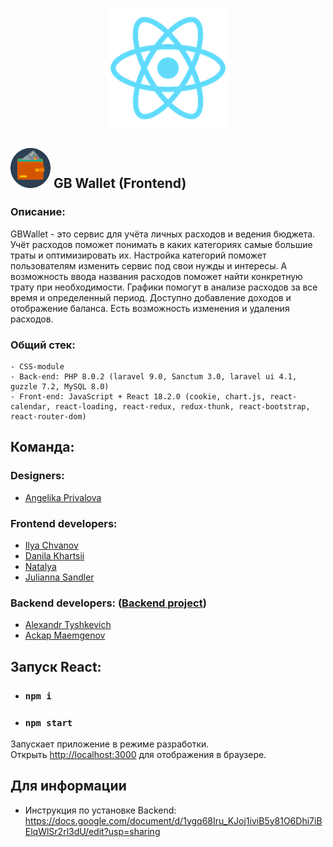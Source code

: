<p align="center">
  <a href="https://reactjs.org/" target="_blank">
    <img src="https://github.com/Mercique/Wallet-project/blob/develop/public/logo192.png" alt="React Logo">
  </a>
</p>

## <img src="https://github.com/Mercique/Wallet-project/blob/develop/public/favicon.ico" alt="icon"> GB Wallet (Frontend)
### Описание:
GBWallet - это сервис для учёта личных расходов и ведения бюджета.
Учёт расходов поможет понимать в каких категориях самые большие траты и оптимизировать их.
Настройка категорий поможет пользователям изменить сервис под свои нужды и интересы. А возможность ввода названия расходов поможет найти конкретную трату при необходимости. Графики помогут в анализе расходов за все время и определенный период.
Доступно добавление доходов и отображение баланса. Есть возможность изменения и удаления расходов.
### Общий стек:
```
- CSS-module
- Back-end: PHP 8.0.2 (laravel 9.0, Sanctum 3.0, laravel ui 4.1, guzzle 7.2, MySQL 8.0)
- Front-end: JavaScript + React 18.2.0 (cookie, chart.js, react-calendar, react-loading, react-redux, redux-thunk, react-bootstrap, react-router-dom)
```

## Команда:
### Designers:
- [Angelika Privalova](https://github.com/)

### Frontend developers:
- [Ilya Chvanov](https://github.com/Mercique)
- [Danila Khartsii](https://github.com/DanilaKhartsii)
- [Natalya](https://github.com/Star1515)
- [Julianna Sandler](https://github.com/mirakwon24)

### Backend developers: ([Backend project](https://github.com/PanKoroban/wallet_back))
- [Alexandr Tyshkevich](https://github.com/PanKoroban)
- [Ackap Maemgenov](https://github.com/ackapga)



## Запуск React:
- ### `npm i`
- ### `npm start`

Запускает приложение в режиме разработки.\
Открыть [http://localhost:3000](http://localhost:3000) для отображения в браузере.

## Для информации
- Инструкция по установке Backend: https://docs.google.com/document/d/1ygq68Iru_KJoj1iviB5y81O6Dhi7iBElqWlSr2rl3dU/edit?usp=sharing